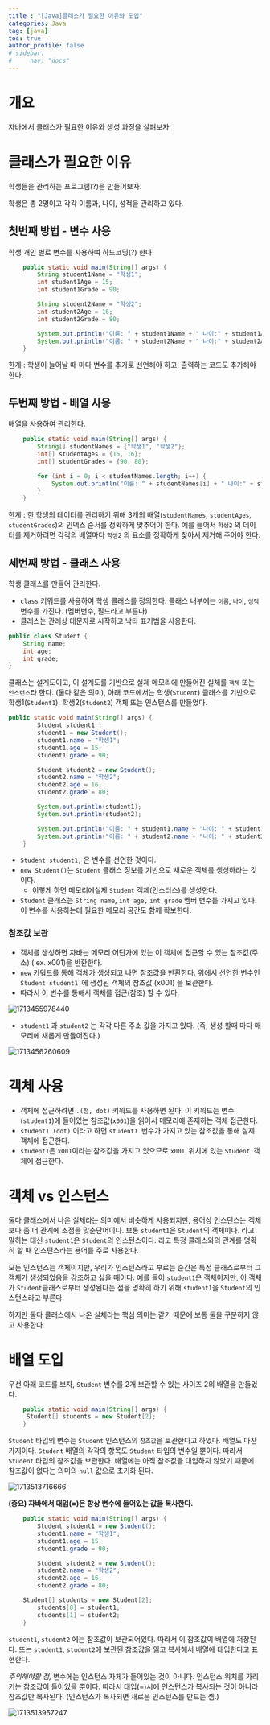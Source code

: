 ```yaml
---
title : "[Java]클래스가 필요한 이유와 도입"
categories: Java
tag: [java]
toc: true
author_profile: false
# sidebar:
#     nav: "docs"
---
```

# 개요

자바에서 클래스가 필요한 이유와 생성 과정을 살펴보자

# 클래스가 필요한 이유

학생들을 관리하는 프로그램(?)을 만들어보자.

학생은 총 2명이고 각각 이름과, 나이, 성적을 관리하고 있다.

## 첫번째 방법 - 변수 사용

학생 개인 별로 변수를 사용하여 하드코딩(?) 한다.

```java
    public static void main(String[] args) {
        String student1Name = "학생1";
        int student1Age = 15;
        int student1Grade = 90;

        String student2Name = "학생2";
        int student2Age = 16;
        int student2Grade = 80;

        System.out.println("이름: " + student1Name + " 나이:" + student1Age + " 성적:" + student1Grade);
        System.out.println("이름: " + student2Name + " 나이:" + student2Age + " 성적:" + student2Grade);
    }
```

한계 : 학생이 늘어날 때 마다 변수를 추가로 선언해야 하고, 출력하는 코드도 추가해야한다.

## 두번째 방법 - 배열 사용

배열을 사용하여 관리한다.

```java
    public static void main(String[] args) {
        String[] studentNames = {"학생1", "학생2"};
        int[] studentAges = {15, 16};
        int[] studentGrades = {90, 80};

        for (int i = 0; i < studentNames.length; i++) {
            System.out.println("이름: " + studentNames[i] + " 나이:" + studentAges[i] + " 성적:" + studentGrades[i]);
        }
    }
```

한계 : 한 학생의 데이터를 관리하기 위해 3개의 배열(`studentNames`, `studentAges`, `studentGrades`)의 인덱스 순서를 정확하게 맞추어야 한다. 예를 들어서 `학생2` 의 데이터를 제거하려면 각각의 배열마다 `학생2` 의 요소를 정확하게 찾아서 제거해 주어야 한다.

## 세번째 방법 - 클래스 사용

학생 클래스를 만들어 관리한다.

- `class` 키워드를 사용하여 학생 클래스를 정의한다. 클래스 내부에는 `이름`, `나이`, `성적` 변수를 가진다. (멤버변수, 필드라고 부른다)
- 클래스는 관례상 대문자로 시작하고 낙타 표기법을 사용한다.

```java
public class Student {
    String name;
    int age;
    int grade;
}
```

클래스는 설계도이고, 이 설계도를 기반으로 실제 메모리에 만들어진 실체를 `객체` 또는 `인스턴스`라 한다. (둘다 같은 의미), 아래 코드에서는 학생(`Student`) 클래스를 기반으로 학생1(`Student1`), 학생2(`Student2`) 객체 또는 인스턴스를 만들었다.

```java
public static void main(String[] args) {
        Student student1 ;
        student1 = new Student();
        student1.name = "학생1";
        student1.age = 15;
        student1.grade = 90;

    	Student student2 = new Student();
        student2.name = "학생2";
        student2.age = 16;
        student2.grade = 80;

    	System.out.println(student1);
    	System.out.println(student2);

    	System.out.println("이름: " + student1.name + "나이: " + student1.age + " 등급 : " + student1.grade);
        System.out.println("이름: " + student2.name + "나이: " + student2.age + " 등급 : " + student2.grade);
    }
```

* `Student student1;` 은 변수를 선언한 것이다.
* `new Student()`는 `Student` 클래스 정보를 기반으로 새로운 객체를 생성하라는 것이다.
  * 이렇게 하면 메모리에실제 `Student` 객체(인스터스)를 생성한다.
* `Student` 클래스는 `String name`, `int age,` `int grade` 멤버 변수를 가지고 있다. 이 변수를 사용하는데 필요한 메모리 공간도 함께 확보한다.

### 참조값 보관

- 객체를 생성하면 자바는 메모리 어딘가에 있는 이 객체에 접근할 수 있는 참조값(주소) ( ex. x001)을 반환한다.
- `new` 키워드를 통해 객체가 생성되고 나면 참조값을 반환한다. 위에서 선언한 변수인 `Student student1 `에 생성된 객체의 참조값 (x001) 을 보관한다.
- 따라서 이 변수를 통해서 객체를 접근(참조) 할 수 있다.

![1713455978440](../../images/2024-04-18-java-class/1713455978440.png)

* `student1` 과 `student2` 는 각각 다른 주소 값을 가지고 있다. (즉, 생성 할때 마다 매모리에 새롭게 만들어진다.)

![1713456260609](../../images/2024-04-18-java-class/1713456260609.png)

# 객체 사용

- 객체에 접근하려면 `.(점, dot)` 키워드를 사용하면 된다. 이 키워드는 변수(`student1`)에 들어있는 참조값(`x001`)을 읽어서 메모리에 존재하는 객체 접근한다.
- `student1.(dot)` 이라고 하면 `student1 `변수가 가지고 있는 참조값을 통해 실제 객체에 접근한다.
- `student1`은 `x001`이라는 참조값을 가지고 있으므로 `x001 `위치에 있는 `Student `객체에 접근한다.

# 객체 vs 인스턴스

둘다 클래스에서 나온 실체라는 의미에서 비슷하게 사용되지만, 용어상 인스턴스는 객체보다 좀 더 관계에 초점을 맞춘단어이다. 보통 `student1`은 `Student`의 객체이다. 라고 말하는 대신 `student1`은 `Student`의 인스턴스이다. 라고 특정 클래스와의 관계를 명확히 할 때 인스턴스라는 용어를 주로 사용한다.

모든 인스턴스는 객체이지만, 우리가 인스턴스라고 부르는 순간은 특정 클래스로부터 그 객체가 생성되었음을 강조하고 싶을 때이다. 예를 들어 `student1`은 객체이지만, 이 객체가 `Student`클래스로부터 생성된다는 점을 명확히 하기 위해 `student1`을 `Student`의 인스턴스라고 부른다.

하지만 둘다 클래스에서 나온 실체라는 핵심 의미는 같기 때문에 보통 둘을 구분하지 않고 사용한다.

# 배열 도입

우선 아래 코드를 보자, `Student` 변수를 2개 보관할 수 있는 사이즈 2의 배열을 만들었다.

```java
    public static void main(String[] args) {
	 Student[] students = new Student[2];
    }
```

`Student` 타입의 변수는 `Student` 인스턴스의 `참조값`을 보관한다고 하였다. 배열도 마찬가지이다. `Student` 배열의 각각의 항목도 `Student` 타입의 변수일 뿐이다. 따라서 `Student` 타입의 참조값을 보관한다.  배열에는 아직 참조값을 대입하지 않았기 때문에 참조값이 없다는 의미의 `null` 값으로 초기화 된다.

![1713513716666](../../images/2024-04-18-java-class/1713513716666.png)

**(중요) 자바에서 대입(=)은 항상 변수에 들어있는 값을 복사한다.**

```java
    public static void main(String[] args) {
        Student student1 = new Student();
        student1.name = "학생1";
        student1.age = 15;
        student1.grade = 90;

        Student student2 = new Student();
        student2.name = "학생2";
        student2.age = 16;
        student2.grade = 80;

 	Student[] students = new Student[2];
        students[0] = student1;
        students[1] = student2;
    }
```

`student1`, `student2` 에는 참조값이 보관되어있다. 따라서 이 참조값이 배열에 저장된다. 또는 `student1`, `student2`에 보관된 참조값을 읽고 복사해서 배열에 대입한다고 표현한다.

*주의해야할 점,* 변수에는 인스턴스 자체가 들어있는 것이 아니다. 인스턴스 위치를 가리키는 참조값이 들어있을 뿐이다. 따라서 대입(=)시에 인스턴스가 복사되는 것이 아니라 참조값만 복사된다. (인스턴스가 복사되면 새로운 인스턴스를 만드는 셈.)

![1713513957247](../../images/2024-04-18-java-class/1713513957247.png)
